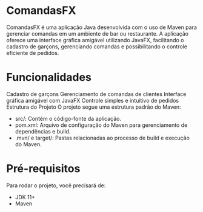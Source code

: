 # ComandasFX
ComandasFX é uma aplicação Java desenvolvida com o uso de Maven para gerenciar comandas em um ambiente de bar ou restaurante. A aplicação oferece uma interface gráfica amigável utilizando JavaFX, facilitando o cadastro de garçons, gerenciando comandas e possibilitando o controle eficiente de pedidos.

# Funcionalidades
Cadastro de garçons
Gerenciamento de comandas de clientes
Interface gráfica amigável com JavaFX
Controle simples e intuitivo de pedidos
Estrutura do Projeto
O projeto segue uma estrutura padrão do Maven:

- src/: Contém o código-fonte da aplicação.
- pom.xml: Arquivo de configuração do Maven para gerenciamento de dependências e build.
- .mvn/ e target/: Pastas relacionadas ao processo de build e execução do Maven.

# Pré-requisitos
Para rodar o projeto, você precisará de:

- JDK 11+
- Maven

